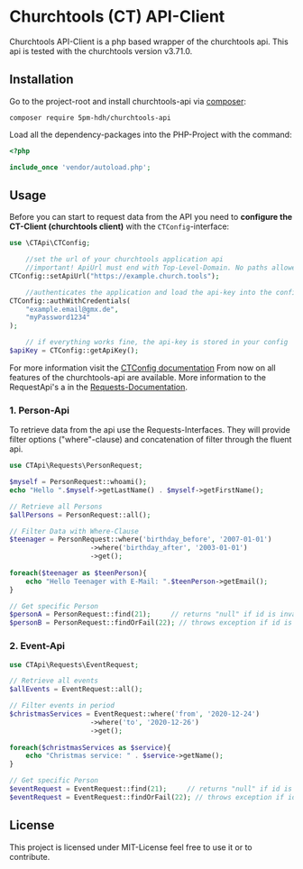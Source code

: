 # Churchtools (CT) API-Client

Churchtools API-Client is a php based wrapper of the churchtools api. This api is tested with the churchtools version v3.71.0.

## Installation

Go to the project-root and install churchtools-api via [composer](https://getcomposer.org/):

```
composer require 5pm-hdh/churchtools-api
```

Load all the dependency-packages into the PHP-Project with the command:

```php
<?php

include_once 'vendor/autoload.php';
```

## Usage

Before you can start to request data from the API you need to **configure the CT-Client (churchtools client)** with
the `CTConfig`-interface:

```php
use \CTApi\CTConfig;

    //set the url of your churchtools application api
    //important! ApiUrl must end with Top-Level-Domain. No paths allowed!
CTConfig::setApiUrl("https://example.church.tools");

    //authenticates the application and load the api-key into the config
CTConfig::authWithCredentials(
    "example.email@gmx.de",
    "myPassword1234"
);

    // if everything works fine, the api-key is stored in your config
$apiKey = CTConfig::getApiKey();
```
For more information visit the [CTConfig documentation](/docs/CTConfig.md)
From now on all features of the churchtools-api are available. More information to the RequestApi's a in the [Requests-Documentation](/docs/Requests.md).

### 1. Person-Api

To retrieve data from the api use the Requests-Interfaces. They will provide filter options ("where"-clause) and
concatenation of filter through the fluent api.

```php
use CTApi\Requests\PersonRequest;

$myself = PersonRequest::whoami();
echo "Hello ".$myself->getLastName() . $myself->getFirstName();

// Retrieve all Persons
$allPersons = PersonRequest::all();

// Filter Data with Where-Clause
$teenager = PersonRequest::where('birthday_before', '2007-01-01')
                    ->where('birthday_after', '2003-01-01')
                    ->get();
                    
foreach($teenager as $teenPerson){
    echo "Hello Teenager with E-Mail: ".$teenPerson->getEmail();
}

// Get specific Person
$personA = PersonRequest::find(21);     // returns "null" if id is invalid
$personB = PersonRequest::findOrFail(22); // throws exception if id is invalid
```

### 2. Event-Api

```php
use CTApi\Requests\EventRequest;

// Retrieve all events
$allEvents = EventRequest::all();

// Filter events in period
$christmasServices = EventRequest::where('from', '2020-12-24')
                    ->where('to', '2020-12-26')
                    ->get();
                    
foreach($christmasServices as $service){
    echo "Christmas service: " . $service->getName();
}

// Get specific Person
$eventRequest = EventRequest::find(21);     // returns "null" if id is invalid
$eventRequest = EventRequest::findOrFail(22); // throws exception if id is invalid
```

## License

This project is licensed under MIT-License feel free to use it or to contribute.